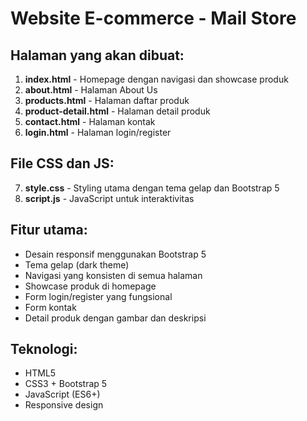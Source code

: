 # Website E-commerce - Mail Store

## Halaman yang akan dibuat:

1. **index.html** - Homepage dengan navigasi dan showcase produk
2. **about.html** - Halaman About Us
3. **products.html** - Halaman daftar produk
4. **product-detail.html** - Halaman detail produk
5. **contact.html** - Halaman kontak
6. **login.html** - Halaman login/register

## File CSS dan JS:

7. **style.css** - Styling utama dengan tema gelap dan Bootstrap 5
8. **script.js** - JavaScript untuk interaktivitas

## Fitur utama:

- Desain responsif menggunakan Bootstrap 5
- Tema gelap (dark theme)
- Navigasi yang konsisten di semua halaman
- Showcase produk di homepage
- Form login/register yang fungsional
- Form kontak
- Detail produk dengan gambar dan deskripsi

## Teknologi:

- HTML5
- CSS3 + Bootstrap 5
- JavaScript (ES6+)
- Responsive design
